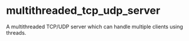 # multithreaded_tcp_udp_server
A multithreaded TCP/UDP server which can handle multiple clients using threads.
